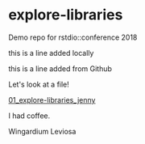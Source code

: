 # explore-libraries
Demo repo for rstdio::conference 2018

this is a line added locally

this is a line added from Github

Let's look at a file!

[01_explore-libraries_jenny](01_explore-libraries_jenny.md)

I had coffee.

Wingardium Leviosa